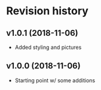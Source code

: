 Revision history
===================

v1.0.1 (2018-11-06)
-------------------
* Added styling and pictures

v1.0.0 (2018-11-06)
-------------------
* Starting point w/ some additions
